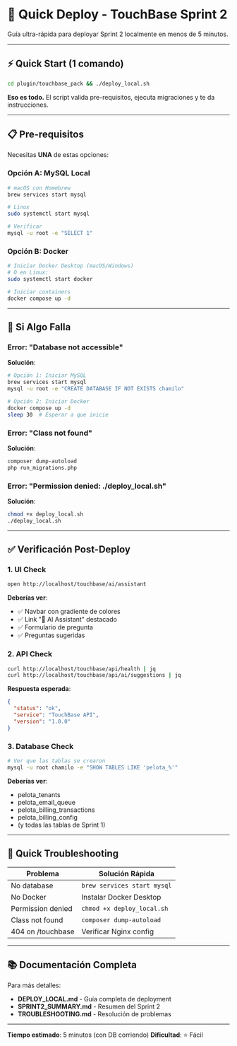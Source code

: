 # 🚀 Quick Deploy - TouchBase Sprint 2

Guía ultra-rápida para deployar Sprint 2 localmente en menos de 5 minutos.

---

## ⚡ Quick Start (1 comando)

```bash
cd plugin/touchbase_pack && ./deploy_local.sh
```

**Eso es todo.** El script valida pre-requisitos, ejecuta migraciones y te da instrucciones.

---

## 📋 Pre-requisitos

Necesitas **UNA** de estas opciones:

### Opción A: MySQL Local
```bash
# macOS con Homebrew
brew services start mysql

# Linux
sudo systemctl start mysql

# Verificar
mysql -u root -e "SELECT 1"
```

### Opción B: Docker
```bash
# Iniciar Docker Desktop (macOS/Windows)
# O en Linux:
sudo systemctl start docker

# Iniciar containers
docker compose up -d
```

---

## 🐛 Si Algo Falla

### Error: "Database not accessible"

**Solución**:
```bash
# Opción 1: Iniciar MySQL
brew services start mysql
mysql -u root -e "CREATE DATABASE IF NOT EXISTS chamilo"

# Opción 2: Iniciar Docker
docker compose up -d
sleep 30  # Esperar a que inicie
```

### Error: "Class not found"

**Solución**:
```bash
composer dump-autoload
php run_migrations.php
```

### Error: "Permission denied: ./deploy_local.sh"

**Solución**:
```bash
chmod +x deploy_local.sh
./deploy_local.sh
```

---

## ✅ Verificación Post-Deploy

### 1. UI Check
```bash
open http://localhost/touchbase/ai/assistant
```

**Deberías ver**:
- ✅ Navbar con gradiente de colores
- ✅ Link "💬 AI Assistant" destacado
- ✅ Formulario de pregunta
- ✅ Preguntas sugeridas

### 2. API Check
```bash
curl http://localhost/touchbase/api/health | jq
curl http://localhost/touchbase/api/ai/suggestions | jq
```

**Respuesta esperada**:
```json
{
  "status": "ok",
  "service": "TouchBase API",
  "version": "1.0.0"
}
```

### 3. Database Check
```bash
# Ver que las tablas se crearon
mysql -u root chamilo -e "SHOW TABLES LIKE 'pelota_%'"
```

**Deberías ver**:
- pelota_tenants
- pelota_email_queue
- pelota_billing_transactions
- pelota_billing_config
- (y todas las tablas de Sprint 1)

---

## 🎯 Quick Troubleshooting

| Problema | Solución Rápida |
|----------|-----------------|
| No database | `brew services start mysql` |
| No Docker | Instalar Docker Desktop |
| Permission denied | `chmod +x deploy_local.sh` |
| Class not found | `composer dump-autoload` |
| 404 on /touchbase | Verificar Nginx config |

---

## 📚 Documentación Completa

Para más detalles:
- **DEPLOY_LOCAL.md** - Guía completa de deployment
- **SPRINT2_SUMMARY.md** - Resumen del Sprint 2
- **TROUBLESHOOTING.md** - Resolución de problemas

---

**Tiempo estimado**: 5 minutos (con DB corriendo)
**Dificultad**: ⭐ Fácil
